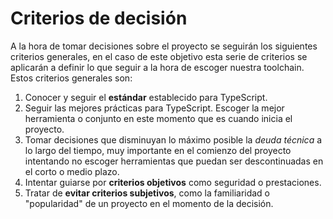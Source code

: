 
# Criterios de decisión

A la hora de tomar decisiones sobre el proyecto se seguirán los siguientes criterios generales,
en el caso de este objetivo esta serie de criterios se aplicarán a definir lo que seguir a la hora
de escoger nuestra toolchain. Estos criterios generales son:

1. Conocer y seguir el **estándar** establecido para TypeScript.
2. Seguir las mejores prácticas para TypeScript. Escoger la mejor herramienta o conjunto en este 
momento que es cuando inicia el proyecto.
3. Tomar decisiones que disminuyan lo máximo posible la *deuda técnica* a lo largo del tiempo, muy
importante en el comienzo del proyecto intentando no escoger herramientas que puedan ser descontinuadas
en el corto o medio plazo.
4. Intentar guiarse por **criterios objetivos** como seguridad o prestaciones.
5. Tratar de **evitar criterios subjetivos**, como la familiaridad o "popularidad" de un proyecto en 
el momento de la decisión.



